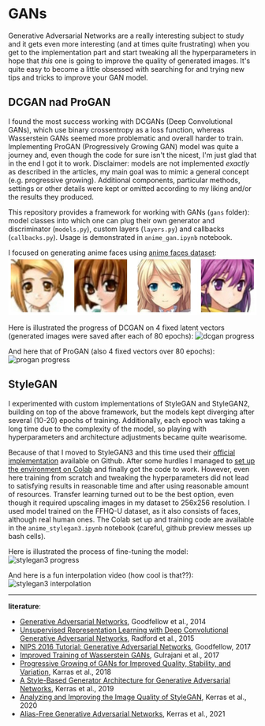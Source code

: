 # GANs
Generative Adversarial Networks are a really interesting subject to study and it gets even more interesting (and at times quite frustrating) when you get to the implementation part and start tweaking all the hyperparameters in hope that *this* one is going to improve the quality of generated images. It's quite easy to become a little obsessed with searching for and trying new tips and tricks to improve your GAN model.

## DCGAN nad ProGAN
I found the most success working with DCGANs (Deep Convolutional GANs), which use binary crossentropy as a loss function, whereas Wasserstein GANs seemed more problematic and overall harder to train. Implementing ProGAN (Progressively Growing GAN) model was quite a journey and, even though the code for sure isn't the nicest, I'm just glad that in the end I got it to work. Disclaimer: models are not implemented *exactly* as described in the articles, my main goal was to mimic a general concept (e.g. progressive growing). Additional components, particular methods, settings or other details were kept or omitted according to my liking and/or the results they produced.

This repository provides a framework for working with GANs (`gans` folder): model classes into which one can plug their own generator and discriminator (`models.py`), custom layers (`layers.py`) and callbacks (`callbacks.py`). Usage is demonstrated in `anime_gan.ipynb` notebook.

I focused on generating anime faces using [anime faces dataset](https://www.kaggle.com/datasets/splcher/animefacedataset):
![sample images](https://raw.githubusercontent.com/kamilabielska/gans/main/img/sample_images.jpg)

Here is illustrated the progress of DCGAN on 4 fixed latent vectors (generated images were saved after each of 80 epochs):
![dcgan progress](https://github.com/kamilabielska/gans/blob/main/img/gan_progress.gif?raw=true)

And here that of ProGAN (also 4 fixed vectors over 80 epochs):
![progan progress](https://github.com/kamilabielska/gans/blob/main/img/progan_progress.gif?raw=true)

## StyleGAN
I experimented with custom implementations of StyleGAN and StyleGAN2, building on top of the above framework, but the models kept diverging after several (10-20) epochs of training. Additionally, each epoch was taking a long time due to the complexity of the model, so playing with hyperparameters and architecture adjustments became quite wearisome.

Because of that I moved to StyleGAN3 and this time used their [official implementation](https://github.com/NVlabs/stylegan3) available on Github. After some hurdles I managed to [set up the environment on Colab](https://kamilabielska.github.io/stylegan3/colab/gan/2023/07/27/stylegan3-on-colab-2023.html) and finally got the code to work. However, even here training from scratch and tweaking the hyperparameters did not lead to satisfying results in reasonable time and after using reasonable amount of resources. Transfer learning turned out to be the best option, even though it required upscaling images in my dataset to 256x256 resolution. I used model trained on the FFHQ-U dataset, as it also consists of faces, although real human ones. The Colab set up and training code are available in the `anime_stylegan3.ipynb` notebook (careful, github preview messes up bash cells).

Here is illustrated the process of fine-tuning the model:
![stylegan3 progress](https://github.com/kamilabielska/gans/blob/main/img/stylegan3_progress.gif?raw=true)

And here is a fun interpolation video (how cool is that??):
![stylegan3 interpolation](https://github.com/kamilabielska/gans/blob/main/img/stylegan3_inter.gif?raw=true)

***
**literature**:
- [Generative Adversarial Networks](https://arxiv.org/pdf/1406.2661.pdf), Goodfellow et al., 2014
- [Unsupervised Representation Learning with Deep Convolutional Generative Adversarial Networks](https://arxiv.org/pdf/1511.06434.pdf), Radford et al., 2015
- [NIPS 2016 Tutorial: Generative Adversarial Networks](https://arxiv.org/pdf/1701.00160.pdf), Goodfellow, 2017
- [Improved Training of Wasserstein GANs](https://arxiv.org/pdf/1704.00028.pdf), Gulrajani et al., 2017
- [Progressive Growing of GANs for Improved Quality, Stability, and Variation](https://arxiv.org/pdf/1710.10196.pdf), Karras et al., 2018
- [A Style-Based Generator Architecture for Generative Adversarial Networks](https://arxiv.org/pdf/1812.04948.pdf), Kerras et al., 2019
- [Analyzing and Improving the Image Quality of StyleGAN](https://arxiv.org/pdf/1912.04958.pdf), Kerras et al., 2020
- [Alias-Free Generative Adversarial Networks](https://arxiv.org/pdf/2106.12423.pdf), Kerras et al., 2021
